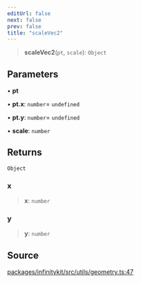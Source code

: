 ```yaml
---
editUrl: false
next: false
prev: false
title: "scaleVec2"
---
```


> **scaleVec2**(`pt`, `scale`): `Object`

## Parameters

• **pt**

• **pt\.x**: `number`= `undefined`

• **pt\.y**: `number`= `undefined`

• **scale**: `number`

## Returns

`Object`

### x

> **x**: `number`

### y

> **y**: `number`

## Source

[packages/infinitykit/src/utils/geometry.ts:47](https://github.com/nodenogg-in/alpha-p2p/blob/aa60360/packages/infinitykit/src/utils/geometry.ts#L47)
